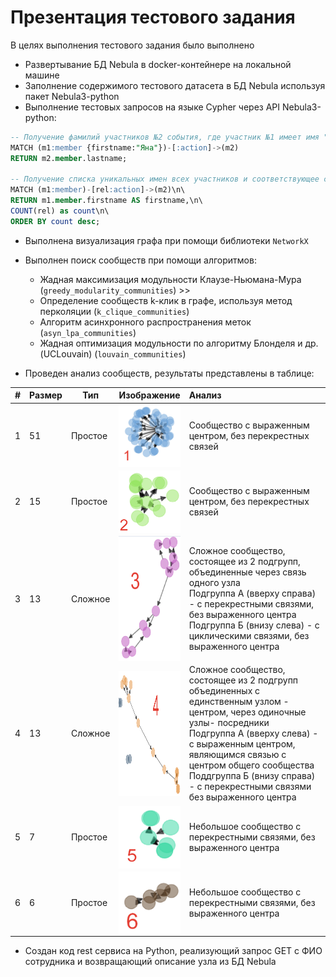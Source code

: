 # Презентация тестового задания

В целях выполнения тестового задания было выполнено 
 
 - Развертывание БД Nebula в docker-контейнере на локальной машине
 - Заполнение содержимого тестового датасета в БД Nebula используя пакет Nebula3-python
 - Выполнение тестовых запросов на языке Cypher через API Nebula3-python:
 
```SQL
-- Получение фамилий участников №2 события, где участник №1 имеет имя "Яна"
MATCH (m1:member {firstname:"Яна"})-[:action]->(m2) 
RETURN m2.member.lastname;

-- Получение списка уникальных имен всех участников и соответствующее суммарное количество всех связей для этих имен
MATCH (m1:member)-[rel:action]->(m2)\n\
RETURN m1.member.firstname AS firstname,\n\
COUNT(rel) as count\n\
ORDER BY count desc; 
```

 - Выполнена визуализация графа при помощи библиотеки `NetworkX`
 - Выполнен поиск сообществ при помощи алгоритмов:
   - Жадная максимизация модульности Клаузе-Ньюмана-Мура (`greedy_modularity_communities`) >>   
   - Определение сообществ  k-клик в графе, используя метод перколяции (`k_clique_communities`)
   - Алгоритм асинхронного распространения меток (`asyn_lpa_communities`)
   - Жадная оптимизация модульности по алгоритму Блонделя и др. (UCLouvain) (`louvain_communities`)
   
  - Проведен анализ сообществ, результаты представлены в таблице:
  
  | # | Размер | Тип     | Изображение                                                                                                                                             | Анализ                                                                                                                                                                                                                                                                                                        |
|---|--------|---------|---------------------------------------------------------------------------------------------------------------------------------------------------------|:----------------------------------------------------------------------------------------------------------------------------------------------------------------------------------------------------------------------------------------------------------------------|
| 1 | 51     | Простое | <img src = "https://raw.githubusercontent.com/oxytwtr/Simple_graph_analysis/main/img/1.png" width = "100" height = "100" alt = "пример" align = "center" /> | Сообщество с выраженным центром, без перекрестных связей                                                                                                                                                                                                                                                      |
| 2 | 15     | Простое | <img src = "https://raw.githubusercontent.com/oxytwtr/Simple_graph_analysis/main/img/2.png" width = "100" height = "100" alt = "пример" align = "center" /> | Сообщество с выраженным центром, без перекрестных связей                                                                                                                                                                                                                                                      |
| 3 | 13     | Сложное | <img src = "https://raw.githubusercontent.com/oxytwtr/Simple_graph_analysis/main/img/3.png" width = "100" height = "200" alt = "пример" align = "center" /> | Сложное сообщество, состоящее из 2 подгрупп, объединенные через связь одного узла<br>Подгруппа А (вверху справа) - с перекрестными связями, без выраженного центра<br>Подгруппа Б (внизу слева) - с циклическими связями, без выраженного центра                                                              |
| 4 | 13     | Сложное | <img src = "https://raw.githubusercontent.com/oxytwtr/Simple_graph_analysis/main/img/4.png" width = "100" height = "200" alt = "пример" align = "center" /> | Сложное сообщество, состоящее из 2 подгрупп объединенных с единственным узлом - центром, через одиночные узлы- посредники<br>Подгруппа А (вверху слева) - с выраженным центром, являющимся связью с центром общего сообщества<br>Поддгруппа Б (внизу справа) - с перекрестными связями без выраженного центра |
| 5 | 7      | Простое | <img src = "https://raw.githubusercontent.com/oxytwtr/Simple_graph_analysis/main/img/5.png" width = "100" height = "100" alt = "пример" align = "center" /> | Небольшое сообщество с перекрестными связями, без выраженного центра                                                                                                                                                                                                                                          |
| 6 | 6      | Простое | <img src = "https://raw.githubusercontent.com/oxytwtr/Simple_graph_analysis/main/img/6.png" width = "100" height = "100" alt = "пример" align = "center" /> | Небольшое сообщество с перекрестными связями, без выраженного центра                                                                                                                                                                                                                                          |

- Создан код rest сервиса на Python, реализующий запрос GET c ФИО сотрудника и возвращающий описание узла из БД Nebula